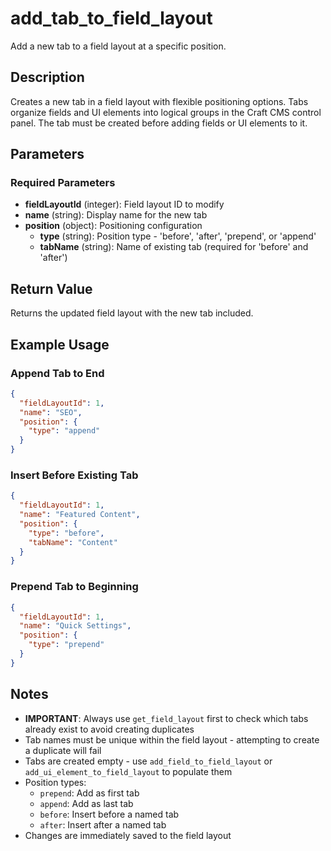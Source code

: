 # add_tab_to_field_layout

Add a new tab to a field layout at a specific position.

## Description

Creates a new tab in a field layout with flexible positioning options. Tabs organize fields and UI elements into logical groups in the Craft CMS control panel. The tab must be created before adding fields or UI elements to it.

## Parameters

### Required Parameters

- **fieldLayoutId** (integer): Field layout ID to modify
- **name** (string): Display name for the new tab
- **position** (object): Positioning configuration
  - **type** (string): Position type - 'before', 'after', 'prepend', or 'append'
  - **tabName** (string): Name of existing tab (required for 'before' and 'after')

## Return Value

Returns the updated field layout with the new tab included.

## Example Usage

### Append Tab to End

```json
{
  "fieldLayoutId": 1,
  "name": "SEO",
  "position": {
    "type": "append"
  }
}
```

### Insert Before Existing Tab

```json
{
  "fieldLayoutId": 1,
  "name": "Featured Content",
  "position": {
    "type": "before",
    "tabName": "Content"
  }
}
```

### Prepend Tab to Beginning

```json
{
  "fieldLayoutId": 1,
  "name": "Quick Settings",
  "position": {
    "type": "prepend"
  }
}
```

## Notes

- **IMPORTANT**: Always use `get_field_layout` first to check which tabs already exist to avoid creating duplicates
- Tab names must be unique within the field layout - attempting to create a duplicate will fail
- Tabs are created empty - use `add_field_to_field_layout` or `add_ui_element_to_field_layout` to populate them
- Position types:
  - `prepend`: Add as first tab
  - `append`: Add as last tab
  - `before`: Insert before a named tab
  - `after`: Insert after a named tab
- Changes are immediately saved to the field layout
